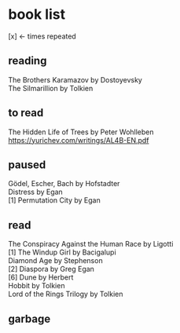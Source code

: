 # book list
[x] <- times repeated

## reading
The Brothers Karamazov by Dostoyevsky  
The Silmarillion by Tolkien  

## to read
The Hidden Life of Trees by Peter Wohlleben  
https://yurichev.com/writings/AL4B-EN.pdf  

## paused
Gödel, Escher, Bach by Hofstadter  
Distress by Egan  
[1] Permutation City by Egan  

## read
The Conspiracy Against the Human Race by Ligotti  
[1] The Windup Girl by Bacigalupi  
Diamond Age by Stephenson  
[2] Diaspora by Greg Egan  
[6] Dune by Herbert  
Hobbit by Tolkien  
Lord of the Rings Trilogy by Tolkien  

## garbage
